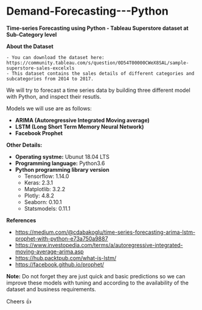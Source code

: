 # Demand-Forecasting---Python

**Time-series Forecasting using Python - Tableau Superstore dataset at Sub-Category level**

**About the Dataset**

    - You can download the dataset here: https://community.tableau.com/s/question/0D54T00000CWeX8SAL/sample-superstore-sales-excelxls
    - This dataset contains the sales details of different categories and subcategories from 2014 to 2017.

We will try to forecast a time series data by building three different model with Python, and inspect their resutls. 

Models we will use are as follows: 

- **ARIMA (Autoregressive Integrated Moving average)**
- **LSTM (Long Short Term Memory Neural Network)**
- **Facebook Prophet**
      

**Other Details:**

   - **Operating systme:** Ubunut 18.04 LTS
   - **Programming language:** Python3.6
   - **Python programming library version**
       - Tensorflow: 1.14.0
       - Keras: 2.3.1
       - Matplotlib: 3.2.2
       - Plotly: 4.8.2
       - Seaborn: 0.10.1
       - Statsmodels: 0.11.1
       

**References**

- https://medium.com/@cdabakoglu/time-series-forecasting-arima-lstm-prophet-with-python-e73a750a9887
- https://www.investopedia.com/terms/a/autoregressive-integrated-moving-average-arima.asp
- https://hub.packtpub.com/what-is-lstm/
- https://facebook.github.io/prophet/


**Note:** Do not forget they are just quick and basic predictions so we can improve these models with tuning and according to the availability of the dataset and business requirements.

Cheers :+1:
